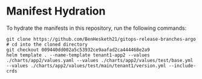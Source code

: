 # Manifest Hydration

To hydrate the manifests in this repository, run the following commands:

```shell
git clone https://github.com/BenHesketh21/gitops-release-branches-argo
# cd into the cloned directory
git checkout 009440dd002a5c53932ce9aafad2ca444468e2a9
helm template . --name-template tenant1-app2 --values ./charts/app2/values.yaml --values ./charts/app2/values/test/base.yml --values ./charts/app2/values/test/main/tenant1/version.yml --include-crds
```
